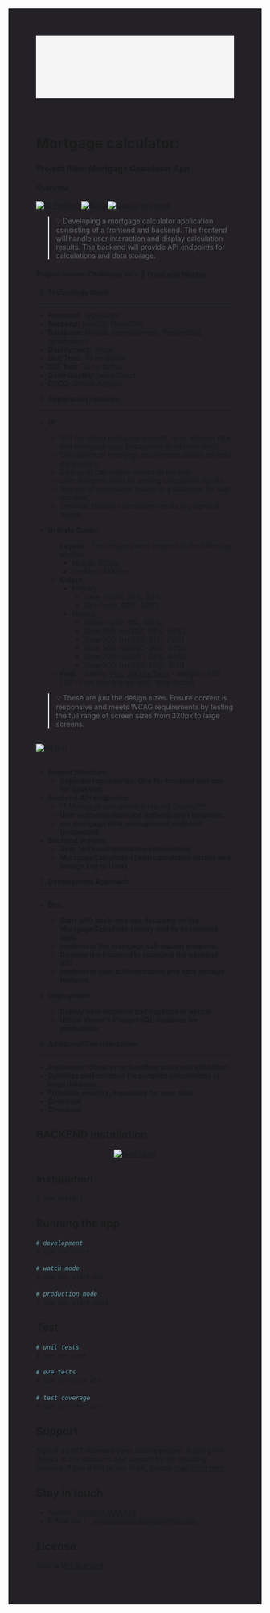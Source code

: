<div style="align-items: center; padding: 55px;background-color: #232125; ">
 

<div style="padding: 55px;background-color:whitesmoke;>

![Alt text](src/assets/images/logo-no-background.svg)

</div>
<br>
<br>

# Mortgage calculator:

### Project Plan: Mortgage Calculator App
#### Overview   
[![CI Pipeline](https://github.com/TheGreatJordach/mortgage-backend/actions/workflows/CI.yml/badge.svg)](https://github.com/TheGreatJordach/mortgage-backend/actions/workflows/CI.yml)
[![Build](https://github.com/TheGreatJordach/mortgage-backend/actions/workflows/quality-code-scan.yml/badge.svg)](https://github.com/TheGreatJordach/mortgage-backend/actions/workflows/quality-code-scan.yml)
[![Deploy to Vercel](https://github.com/TheGreatJordach/mortgage-backend/actions/workflows/deploy.yml/badge.svg)](https://github.com/TheGreatJordach/mortgage-backend/actions/workflows/deploy.yml)

> 💡 Developing a mortgage calculator application consisting of a frontend and backend. The frontend will handle user interaction and display calculation results. The backend will provide API endpoints for calculations and data storage.


#### Project owner: Challenge on > 💎 [Front end Mentor](https://www.frontendmentor.io/pro?ref=style-guide)

1. **Technology stack**:
---
- **Frontend:** TypeScript
- **Backend:** NestJS, TypeORM
- **Database:** MySQL (development), PostgreSQL (production)
- **Deployment:** Vercel
- **Unit Test:**: To be define
- **E2E Test**: To be define
- **Code Quality**: SonarCloud
- **CI/CD**: GitHub Actions

2. **Application Features**:
---
   - **UI**:
       - GUI for taking mortgage amount, term, interest rate, and mortgage type (repayment or interest-only)
       - Calculation of mortgage repayments based on input parameters.
       - Display of calculation results to the user.
       - User authentication for storing calculation results
       - Storage of calculation results in a database for later retrieval.
       - Optional: Display calculation results in graphical format.
       
  - **UI Style Guide:**
     - **Layout.** : The designs were created to the following widths:
        - Mobile: 375px
        - Desktop: 1440px
     - **Colors.**
        - Primary
            - Lime: hsl(61, 70%, 52%)
            - Red: hsl(4, 69%, 50%)
        - Neutral
           - White: hsl(0, 0%, 100%)
           - Slate 100: hsl(202, 86%, 94%)
           - Slate 300: hsl(203, 41%, 72%)
           - Slate 500: hsl(200, 26%, 54%)
           - Slate 700: hsl(200, 24%, 40%)
           - Slate 900: hsl(202, 55%, 16%)    
    - **Font.**
           - Family: [Plus Jakarta Sans](https://fonts.google.com/specimen/Plus+Jakarta+Sans)
           - Weights: 500, 700
           - Font size (paragraph): 16px (body)
     

> 💡 These are just the design sizes. Ensure content is responsive and meets WCAG requirements by testing the full range of screen sizes from 320px to large screens.


<br> 
<div>
<img src="image.jpg" width="200" height="150" alt="Alt text">
</div>
<br> 


   - **Project Structure**:
      - **Separate repositories: One for frontend and one for backend.**:
   - **Backend API endpoints:**:
      - ** Mortgage calculation endpoint (public)**:
      - **User authentication and authorization endpoint**:
      - **ser mortgage data management endpoint (protected)**:
   -  **Backend entities:**:
       - **User (with authentication information)**
       - **MortgageCalculation (with calculation details and foreign key to User)**
  
 3. **Development Approach**:
 ---
 
   - **Dev**:
       - **Start with back-end dev, focusing on the MortgageCalculation entity and its associated logic.**
       - **Implement the mortgage calculation endpoint.**
       - **Develop the frontend to consume the backend API.**
       - **Implement user authentication and data storage features.**
      
   - **Deployment**:
       - **Deploy both frontend and backend to Vercel.**
       - **Utilize Vercel's PostgreSQL database for production.**
  

 4. **Additional Considerations**:
   ---
   
   - **Implement robust error handling and input validation.**
   - **Optimize performance for complex calculations or large datasets.**
   - **Prioritize security, especially for user data.**
   - **Checkout**
   - **Checkout**



## BACKEND Installation

<p align="center">
  <a href="http://nestjs.com/" target="blank"><img src="https://nestjs.com/img/logo-small.svg" width="200" alt="Nest Logo" /></a>
</p>

 
## Installation

```bash
$ npm install
```

## Running the app

```bash
# development
$ npm run start

# watch mode
$ npm run start:dev

# production mode
$ npm run start:prod
```

## Test

```bash
# unit tests
$ npm run test

# e2e tests
$ npm run test:e2e

# test coverage
$ npm run test:cov
```

## Support

Nest is an MIT-licensed open source project. It can grow thanks to the sponsors and support by the amazing backers. If you'd like to join them, please [read more here](https://docs.nestjs.com/support).

## Stay in touch

- Author - [Jordach MAKAYA](https://kamilmysliwiec.com)
- E-Mail me ! - solidstacksolutions@gmail.com

## License

Nest is [MIT licensed](LICENSE).


</div>
